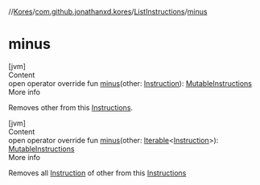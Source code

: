 //[Kores](../../index.md)/[com.github.jonathanxd.kores](../index.md)/[ListInstructions](index.md)/[minus](minus.md)



# minus  
[jvm]  
Content  
open operator override fun [minus](minus.md)(other: [Instruction](../-instruction/index.md)): [MutableInstructions](../-mutable-instructions/index.md)  
More info  


Removes other from this [Instructions](../-instructions/index.md).

  


[jvm]  
Content  
open operator override fun [minus](minus.md)(other: [Iterable](https://kotlinlang.org/api/latest/jvm/stdlib/kotlin.collections/-iterable/index.html)<[Instruction](../-instruction/index.md)>): [MutableInstructions](../-mutable-instructions/index.md)  
More info  


Removes all [Instruction](../-instruction/index.md) of other from this [Instructions](../-instructions/index.md)

  



